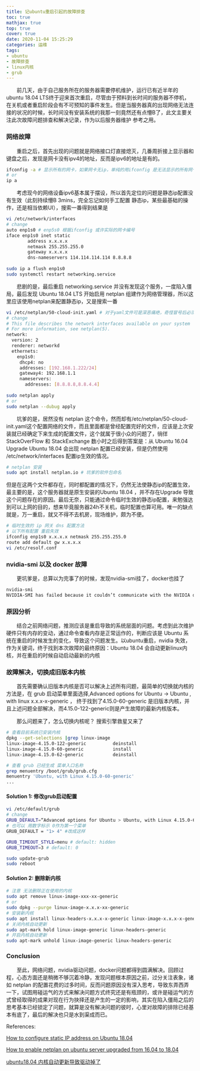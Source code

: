 ```yaml
---
title: 记ubuntu重启引起的故障排查
toc: true
mathjax: true
top: true
cover: true
date: 2020-11-04 15:25:29
categories: 运维
tags:
- ubuntu
- 故障排查
- linux内核
- grub
---
```


　　前几天，由于自己服务所在的服务器需要停机维护，运行已有近半年的ubuntu 18.04 LTS终于迎来首次重启，尽管由于预料到长时间的服务器不停机，在关机或者重启阶段会有不可预知的事件发生。但是当服务器真的出现网络无法连接的状况的时候，长时间没有安装系统的我那一刻竟然还有点懵B了，此文主要关注此次故障问题排查和解决记录，作为以后服务器维护 参考之用。

### 网络故障

　　重启之后，首先出现的问题就是网络接口灯直接熄灭，几番周折接上显示器和键盘之后，发现是网卡没有ipv4的地址，反而是ipv6的地址是有的。

```bash
ifconfig -a # 显示所有的网卡，如果网卡无ip，单纯的用ifconfig 是无法显示的所有网卡设备的
# or
ip a
```



　　考虑现今的网络设备ipv6基本属于摆设，所以首先定位的问题是静态ip配置没有生效（此刻持续懵B 3mins，完全忘记如何手工配置 静态ip，某些最基础的操作，还是相当依赖UI），搜索一番得到结果是

```bash
vi /etc/network/interfaces
# change
auto enp1s0 # enp5s0 根据ifconfig 或许实际的网卡编号
iface enp1s0 inet static
		address x.x.x.x
		netmask 255.255.255.0
		gateway x.x.x.x
		dns-nameservers 114.114.114.114 8.8.8.8
		
sudo ip a flush enp1s0
sudo systemctl restart networking.service
```

　　悲剧的是，最后重启 networking.service 并没有发现这个服务，一度陷入僵局，最后发现 Ubuntu 18.04 LTS 开始启用 netplan 组建作为网络管理器，所以这里应该使用netplan来配置静态ip，又是搜索一番

```bash
vi /etc/netplan/50-cloud-init.yaml # 对于yaml文件可是深恶痛绝，奇怪冒号后必须接空格 和 不允许 缩进\t的设定
# change
# This file describes the network interfaces available on your system
# For more information, see netplan(5).
network:
  version: 2
  renderer: networkd
  ethernets:
    enp1s0:
     dhcp4: no
     addresses: [192.168.1.222/24]
     gateway4: 192.168.1.1
     nameservers:
       addresses: [8.8.8.8,8.8.4.4]
       
sudo netplan apply
# or
sudo netplan --dubug apply
```

　　坑爹的是，居然没有 netplan 这个命令，然而却有/etc/netplan/50-cloud-init.yaml这个配置网络的文件，而且里面都是曾经配置完好的文件，应该是上次安装就已经确定下来生成的配置文件，这个就属于很小众的问题了，徜徉 StackOverFlow 和 StackExchange 数小时之后得到答案是：从 Ubuntu 16.04  Upgrade Ubuntu 18.04 会出现 netplan 配置已经安装，但是仍然使用 /etc/network/interfaces 配置ip生效的情况。

```bash
# netplan 安装 
sudo apt install netplan.io # 坑爹的软件包命名
```



但是在这两个文件都存在，同时都配置的情况下，仍然无法使静态ip的配置生效，最主要的是，这个服务器就是原生安装的Ubuntu 18.04 ，并不存在Upgrade 导致这个问题存在的原因。最后无奈，只能通过命令临时生效的静态ip配置，来勉强达到可以上网的目的，想来毕竟服务器24h不关机，临时配置也算可用。唯一的缺点就是，万一重启，就又不得不去机房，现场维护，颇为不便。

```bash
# 临时生效的 ip 网关 dns 配置方法
# 以下所有配置 重启失效
ifconfig enp1s0 x.x.x.x netmask 255.255.255.0
route add default gw x.x.x.x
vi /etc/resolf.conf

```



### nvidia-smi 以及 docker 故障

　　更坑爹是，总算以为完事了的时候，发现nvidia-smi挂了，docker也挂了

```bash
nvidia-smi
NVIDIA-SMI has failed because it couldn’t communicate with the NVIDIA driver. Make sure that the latest NVIDIA driver is installed and running.
```

### 原因分析　　

　　结合之前网络问题，推测应该是重启导致的系统层面的问题。考虑到此次维护硬件只有内存的变动，通过命令查看内存是正常运作的，判断应该是 Ubuntu 系统在重启的时候发生的变化，导致这个问题发生。以ubuntu重启，nvidia 失效，作为关键词，终于找到本次故障的最终原因：Ubuntu 18.04 会自动更新linux内核，并在重启的时候自动启动最新的内核



### 故障解决，切换成旧版本内核

　　首先需要确认旧版本内核是否可以解决上述所有问题，最简单的切换就内核的方法是，在 grub 启动菜单里面选择,Advanced options for Ubuntu -> Ubuntu , with linux x.x.x-x-generic ， 终于找到了4.15.0-60-generic 是旧版本内核，并且上述问题全部解决，而4.15.0-122-generic则是产生故障的最新内核版本。

　　那么问题来了，怎么切换内核呢？ 搜索引擎救星又来了

```bash
# 查看目前系统已安装内核
dpkg --get-selections |grep linux-image
linux-image-4.15.0-122-generic			deinstall
linux-image-4.15.0-60-generic			install
linux-image-4.15.0-62-generic			deinstall

# 查看 grub 已经生成 菜单入口名称
grep menuentry /boot/grub/grub.cfg
menuentry 'Ubuntu, with Linux 4.15.0-60-generic' 
...
```

#### Solution 1: 修改grub启动配置

```bash
vi /etc/default/grub
# change
GRUB_DEFAULT=“Advanced options for Ubuntu > Ubuntu, with Linux 4.15.0-60-generic”
# 也可以 用数字标示 0作为第一个菜单
GRUB_DEFAULT = "1> 4" #改成这样

GRUB_TIMEOUT_STYLE=menu # default: hidden
GRUB_TIMEOUT=3 # default: 0

sudo update-grub
sudo reboot
```

#### Solution 2: 删除新内核

```bash
# 注意 无法删除正在使用的内核
sudo apt remove linux-image-xxx-xx-generic
# or
sudo dpkg --purge linux-image-x.x.x-xx-generic
# 安装新内核
sudo apt install linux-headers-x.x.x-x-generic linux-image-x.x.x-x-generic
# 关闭内核自动更新
sudo apt-mark hold linux-image-generic linux-headers-generic
# 开启内核自动更新
sudo apt-mark unhold linux-image-generic linux-headers-generic
```

### Conclusion

　　至此，网络问题，nvidia驱动问题，docker问题都得到圆满解决。回顾过程，心态方面还是稍微不够沉着冷静，发现问题根本原因之前，过分关注表象，诸如 netplan 的配置花费的过多时间，反而问题原因没有深入思考，导致东弄西弄一下，试图用碰运气的方式来解决问题方式终究还是有瓶颈的，或许是碰运气的方式曾经取得的成果对现在行为抉择还是产生的一定的影响，其实在陷入僵局之后的思考基本已经锁定了问题，就算是没有解决问题的彼时，心里对故障的排除已经基本有底了，最后的解决也只是水到渠成而已。



References:

[How to configure static IP address on Ubuntu 18.04 ](https://linuxconfig.org/how-to-configure-static-ip-address-on-ubuntu-18-04-bionic-beaver-linux)

[How to enable netplan on ubuntu server upgraded from 16.04 to 18.04](https://askubuntu.com/questions/1034711/how-to-enable-netplan-on-ubuntu-server-upgraded-from-16-04-to-18-04)

[ubuntu18.04 内核自动更新导致驱动掉了](https://blog.csdn.net/qq_43222384/article/details/90314297)